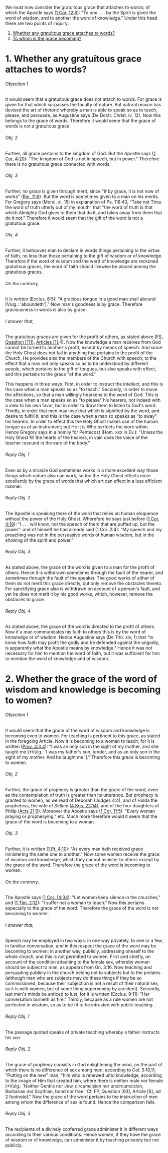 We must now consider the gratuitous grace that attaches to words; of which the Apostle says ([1 Cor. 12:8](http://bible.gospelcom.net/bible?1+Cor++12:8)): "To one . . . by the Spirit is given the word of wisdom, and to another the word of knowledge." Under this head there are two points of inquiry:  

1. [ Whether any gratuitous grace attaches to words?](#1.%20Whether%20any%20gratuitous%20grace%20attaches%20to%20words?)
2. [ To whom is the grace becoming?](#2.%20Whether%20the%20grace%20of%20the%20word%20of%20wisdom%20and%20knowledge%20is%20becoming%20to%20women?)



# 1. Whether any gratuitous grace attaches to words? 

###### Objection 1
It would seem that a gratuitous grace does not attach to words. For grace is given for that which surpasses the faculty of nature. But natural reason has devised the art of rhetoric whereby a man is able to speak so as to teach, please, and persuade, as Augustine says (De Doctr. Christ. iv, 12). Now this belongs to the grace of words. Therefore it would seem that the grace of words is not a gratuitous grace.  

###### Obj. 2
Further, all grace pertains to the kingdom of God. But the Apostle says ([1 Cor. 4:20](http://bible.gospelcom.net/bible?1+Cor++4:20)): "The kingdom of God is not in speech, but in power." Therefore there is no gratuitous grace connected with words.  

###### Obj. 3
Further, no grace is given through merit, since "if by grace, it is not now of works" ([Rm. 11:6](http://bible.gospelcom.net/bible?Rm++11:6)). But the word is sometimes given to a man on his merits. For Gregory says (Moral. xi, 15) in explanation of Ps. 118:43, "Take not Thou the word of truth utterly out of my mouth" that "the word of truth is that which Almighty God gives to them that do it, and takes away from them that do it not." Therefore it would seem that the gift of the word is not a gratuitous grace.

###### Obj. 4
Further, it behooves man to declare in words things pertaining to the virtue of faith, no less than those pertaining to the gift of wisdom or of knowledge. Therefore if the word of wisdom and the word of knowledge are reckoned gratuitous graces, the word of faith should likewise be placed among the gratuitous graces.  

###### On the contrary,
It is written (Ecclus. 6:5): "A gracious tongue in a good man shall abound \[Vulg.: 'aboundeth'\]." Now man's goodness is by grace. Therefore graciousness in words is also by grace.  

###### I answer that,
The gratuitous graces are given for the profit of others, as stated above ([FS](../FS.html), [Question \[111\]](../FS/FS111.html#FSQ111OUTP1), [Articles \[1\]](../FS/FS111.html#FSQ111ATHEP1),4). Now the knowledge a man receives from God cannot be turned to another's profit, except by means of speech. And since the Holy Ghost does not fail in anything that pertains to the profit of the Church, He provides also the members of the Church with speech; to the effect that a man not only speaks so as to be understood by different people, which pertains to the gift of tongues, but also speaks with effect, and this pertains to the grace "of the word."  

This happens in three ways. First, in order to instruct the intellect, and this is the case when a man speaks so as "to teach." Secondly, in order to move the affections, so that a man willingly hearkens to the word of God. This is the case when a man speaks so as "to please" his hearers, not indeed with a view to his own favor, but in order to draw them to listen to God's word. Thirdly, in order that men may love that which is signified by the word, and desire to fulfill it, and this is the case when a man so speaks as "to sway" his hearers. In order to effect this the Holy Ghost makes use of the human tongue as of an instrument; but He it is Who perfects the work within. Hence Gregory says in a homily for Pentecost (Hom. xxx in Ev.): "Unless the Holy Ghost fill the hearts of the hearers, in vain does the voice of the teacher resound in the ears of the body."  

###### Reply Obj. 1
Even as by a miracle God sometimes works in a more excellent way those things which nature also can work, so too the Holy Ghost effects more excellently by the grace of words that which art can effect in a less efficient manner.  

###### Reply Obj. 2
The Apostle is speaking there of the word that relies on human eloquence without the power of the Holy Ghost. Wherefore he says just before ([1 Cor. 4:19](http://bible.gospelcom.net/bible?1+Cor++4:19)): "I . . . will know, not the speech of them that are puffed up, but the power": and of himself he had already said (1 Cor. 2:4): "My speech and my preaching was not in the persuasive words of human wisdom, but in the showing of the spirit and power."  

###### Reply Obj. 3
As stated above, the grace of the word is given to a man for the profit of others. Hence it is withdrawn sometimes through the fault of the hearer, and sometimes through the fault of the speaker. The good works of either of them do not merit this grace directly, but only remove the obstacles thereto. For sanctifying grace also is withdrawn on account of a person's fault, and yet he does not merit it by his good works, which, however, remove the obstacles to grace.  

###### Reply Obj. 4
As stated above, the grace of the word is directed to the profit of others. Now if a man communicates his faith to others this is by the word of knowledge or of wisdom. Hence Augustine says (De Trin. xiv, 1) that "to know how faith may profit the godly and be defended against the ungodly, is apparently what the Apostle means by knowledge." Hence it was not necessary for him to mention the word of faith, but it was sufficient for him to mention the word of knowledge and of wisdom.  




# 2. Whether the grace of the word of wisdom and knowledge is becoming to women? 

###### Objection 1
It would seem that the grace of the word of wisdom and knowledge is becoming even to women. For teaching is pertinent to this grace, as stated in the foregoing Article. Now it is becoming to a woman to teach; for it is written ([Prov. 4:3,4](http://bible.gospelcom.net/bible?Prov++4:3,4)): "I was an only son in the sight of my mother, and she taught me \[\*Vulg.: 'I was my father's son, tender, and as an only son in the sight of my mother. And he taught me.'\]." Therefore this grace is becoming to women.  

###### Obj. 2
Further, the grace of prophecy is greater than the grace of the word, even as the contemplation of truth is greater than its utterance. But prophecy is granted to women, as we read of Deborah (Judges 4:4), and of Holda the prophetess, the wife of Sellum ([4 Kgs. 22:14](http://bible.gospelcom.net/bible?2+Kgs++22:14)), and of the four daughters of Philip ([Acts 21:9](http://bible.gospelcom.net/bible?Acts+21:9)). Moreover the Apostle says ([1 Cor. 11:5](http://bible.gospelcom.net/bible?1+Cor++11:5)): "Every woman praying or prophesying," etc. Much more therefore would it seem that the grace of the word is becoming to a woman.  

###### Obj. 3
Further, it is written ([1 Pt. 4:10](http://bible.gospelcom.net/bible?1+Pt++4:10)): "As every man hath received grace ministering the same one to another." Now some women receive the grace of wisdom and knowledge, which they cannot minister to others except by the grace of the word. Therefore the grace of the word is becoming to women.  

###### On the contrary,
The Apostle says ([1 Cor. 14:34](http://bible.gospelcom.net/bible?1+Cor++14:34)): "Let women keep silence in the churches," and ([1 Tim. 2:12](http://bible.gospelcom.net/bible?1+Tim++2:12)): "I suffer not a woman to teach." Now this pertains especially to the grace of the word. Therefore the grace of the word is not becoming to women.  

###### I answer that,
Speech may be employed in two ways: in one way privately, to one or a few, in familiar conversation, and in this respect the grace of the word may be becoming to women; in another way, publicly, addressing oneself to the whole church, and this is not permitted to women. First and chiefly, on account of the condition attaching to the female sex, whereby woman should be subject to man, as appears from Gn. 3:16. Now teaching and persuading publicly in the church belong not to subjects but to the prelates (although men who are subjects may do these things if they be so commissioned, because their subjection is not a result of their natural sex, as it is with women, but of some thing supervening by accident). Secondly, lest men's minds be enticed to lust, for it is written (Ecclus. 9:11): "Her conversation burneth as fire." Thirdly, because as a rule women are not perfected in wisdom, so as to be fit to be intrusted with public teaching.  

###### Reply Obj. 1
The passage quoted speaks of private teaching whereby a father instructs his son.  

###### Reply Obj. 2
The grace of prophecy consists in God enlightening the mind, on the part of which there is no difference of sex among men, according to Col. 3:10,11, "Putting on the new" man, "him who is renewed unto knowledge, according to the image of Him that created him, where there is neither male nor female \[\*Vulg.: 'Neither Gentile nor Jew, circumcision nor uncircumcision, Barbarian nor Scythian, bond nor free.' Cf. FP, Question \[93\], Article \[6\], ad 2 footnote\]." Now the grace of the word pertains to the instruction of men among whom the difference of sex is found. Hence the comparison fails.  

###### Reply Obj. 3
The recipients of a divinely conferred grace administer it in different ways according to their various conditions. Hence women, if they have the grace of wisdom or of knowledge, can administer it by teaching privately but not publicly.